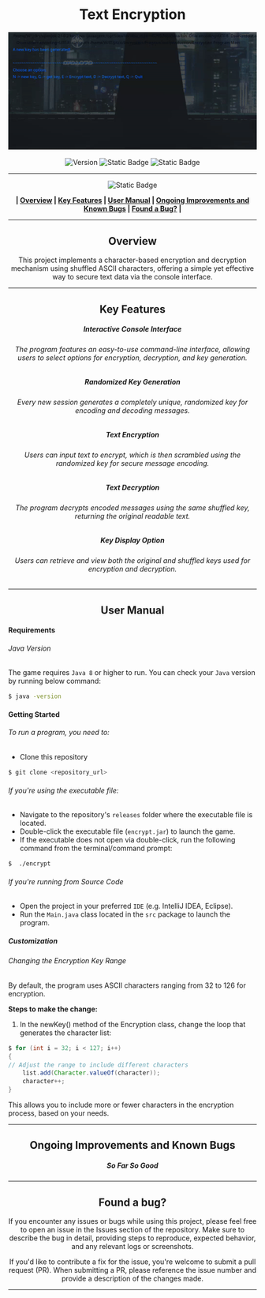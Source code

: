 <div align="center">

# Text Encryption


![Preview](../../Images/encrypt.gif)

![Version](https://img.shields.io/badge/version-1.0-blue?style=for-the-badge&labelColor=black) ![Static Badge](https://img.shields.io/badge/8-blue?style=for-the-badge&label=java&labelColor=black)  ![Static Badge](https://img.shields.io/badge/windows%20%7C%20macOs%20%7C%20linux-blue?style=for-the-badge&label=platform&labelColor=black) 




------------


![Static Badge](https://img.shields.io/badge/Table%20%20%20%20%20%20%20%20%20%20%20of%20%20%20%20%20%20%20%20%20%20Contents-blue?style=for-the-badge&logoColor=darkviolet)

**| [Overview](#overview) | [Key Features](#key-features) | [User Manual](#user-manual) | [Ongoing Improvements and Known Bugs](#ongoing-improvements-and-known-bugs) | [Found a Bug?](#found-a-bug) |**





------------



## Overview
This project implements a character-based encryption and decryption mechanism using shuffled ASCII characters, offering a simple yet effective way to secure text data via the console interface.

------------



## Key Features
##### Interactive Console Interface
###### The program features an easy-to-use command-line interface, allowing users to select options for encryption, decryption, and key generation.
##### Randomized Key Generation
###### Every new session generates a completely unique, randomized key for encoding and decoding messages.
##### Text Encryption
###### Users can input text to encrypt, which is then scrambled using the randomized key for secure message encoding.
##### Text Decryption
######  The program decrypts encoded messages using the same shuffled key, returning the original readable text.
##### Key Display Option
###### Users can retrieve and view both the original and shuffled keys used for encryption and decryption.


------------



## User Manual
</div>

####  Requirements
###### Java Version
The game requires `Java 8` or higher to run. You can check your `Java` version by running below command:
```bash
$ java -version
```

#### Getting Started
###### To run a program, you need to:
- Clone this repository
 ```bash
$ git clone <repository_url>
```
###### If you're using the executable file:
- Navigate to the repository's `releases` folder where the executable file is located.
- Double-click the executable file (`encrypt.jar`) to launch the game.
- If the executable does not open via double-click, run the following command from the terminal/command prompt:
```bash
$  ./encrypt
```
###### If you're running from Source Code
- Open the project in your preferred  `IDE` (e.g. IntelliJ IDEA, Eclipse).
- Run the `Main.java` class located in the `src` package to launch the program.



##### Customization
###### Changing the Encryption Key Range
By default, the program uses ASCII characters ranging from 32 to 126 for encryption. 

**Steps to make the change:**
1. In the newKey() method of the Encryption class, change the loop that generates the character list:
```java
$ for (int i = 32; i < 127; i++)
{
// Adjust the range to include different characters
    list.add(Character.valueOf(character));
    character++;
}
```
This allows you to include more or fewer characters in the encryption process, based on your needs.


------------
<div align="center">

## Ongoing Improvements and Known Bugs

##### So Far So Good







------------

## Found a bug?

If you encounter any issues or bugs while using this project, please feel free to open an issue in the Issues section of the repository. Make sure to describe the bug in detail, providing steps to reproduce, expected behavior, and any relevant logs or screenshots.

If you'd like to contribute a fix for the issue, you're welcome to submit a pull request (PR). When submitting a PR, please reference the issue number and provide a description of the changes made.

------------

</div>




